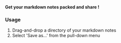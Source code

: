 
__Get your markdown notes packed and share !__

### Usage

1. Drag-and-drop a directory of your markdown notes
2. Select 'Save as...' from the pull-down menu